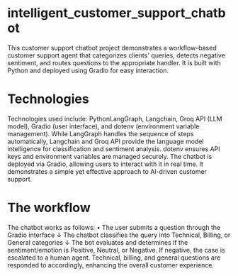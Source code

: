 # intelligent_customer_support_chatbot
This customer support chatbot project demonstrates a workflow-based customer support agent that categorizes clients' queries, detects negative sentiment, and routes questions to the appropriate handler. It is built with Python and deployed using Gradio for easy interaction.

# Technologies 
Technologies used include: PythonLangGraph, Langchain, Groq API (LLM model), Gradio (user interface), and dotenv (environment variable management).
While LangGraph handles the sequence of steps automatically, Langchain and Groq API provide the language model intelligence for classification and sentiment analysis. dotenv ensures API keys and environment variables are managed securely. The chatbot is deployed via Gradio, allowing users to interact with it in real time. It demonstrates a simple yet effective approach to AI-driven customer support.

# The workflow 
The chatbot works as follows: 
• The user submits a question through the Gradio interface
                    ↓
The chatbot classifies the query into Technical, Billing, or General categories
                    ↓
The bot evaluates and determines if the sentiment/emotion is Positive, Neutral, or Negative. If negative, the case is escalated to a human agent.
Technical, billing, and general questions are responded to accordingly, enhancing the overall customer experience.
